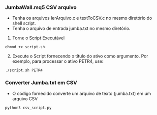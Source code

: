 ### JumbaWall.mq5 CSV arquivo

- Tenha os arquivos lerArquivo.c e textToCSV.c no mesmo diretório do shell script.
- Tenha o arquivo de entrada jumba.txt no mesmo diretório.

1. Torne o Script Executável
```
chmod +x script.sh
```
2. Execute o Script fornecendo o título do ativo como argumento. Por exemplo, para processar o ativo PETR4, use:
```
./script.sh PETR4
```
### Converter Jumba.txt em CSV

- O código fornecido converte um arquivo de texto (jumba.txt) em um arquivo CSV

```
python3 csv_script.py
```
